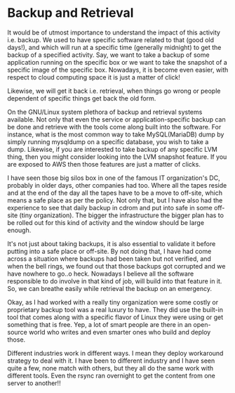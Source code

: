 ﻿# Backup and Retrieval

It would be of utmost importance to understand the impact of this activity i.e. backup. We used to have specific software related to that (good old days!), and which will run at a specific time (generally midnight) to get the backup of a specified activity. Say, we want to take a backup of some application running on the specific box or we want to take the snapshot of a specific image of the specific box. Nowadays, it is become even easier, with respect to cloud computing space it is just a matter of click!

Likewise, we will get it back i.e. retrieval, when things go wrong or people dependent of specific things get back the old form.

On the GNU/Linux system plethora of backup and retrieval systems available. Not only that even the service or application-specific backup can be done and retrieve with the tools come along built into the software. For instance, what is the most common way to take MySQL(MariaDB) dump by simply running mysqldump on a specific database, you wish to take a dump. Likewise, if you are interested to take backup of any specific LVM thing, then you might consider looking into the LVM snapshot feature. If you are exposed to AWS then those features are just a matter of clicks.

I have seen those big silos box in one of the famous IT organization's DC, probably in older days, other companies had too. Where all the tapes reside and at the end of the day all the tapes have to be a move to off-site, which means a safe place as per the policy. Not only that, but I have also had the experience to see that daily backup in cdrom and put into safe in some off-site (tiny organization). The bigger the infrastructure the bigger plan has to be rolled out for this kind of activity and the window should be large enough.

It's not just about taking backups, it is also essential to validate it before putting into a safe place or off-site. By not doing that, I have had come across a situation where backups had been taken but not verified, and when the bell rings, we found out that those backups got corrupted and we have nowhere to go..o heck. Nowadays I believe all the software responsible to do involve in that kind of job, will build into that feature in it. So, we can breathe easily while retrieval the backup on an emergency.

Okay, as I had worked with a really tiny organization were some costly or proprietary backup tool was a real luxury to have. They did use the built-in tool that comes along with a specific flavor of Linux they were using or get something that is free. Yep, a lot of smart people are there in an open-source world who writes and even smarter ones who build and deploy those.

Different industries work in different ways. I mean they deploy workaround strategy to deal with it. I have been to different industry and I have seen quite a few, none match with others, but they all do the same work with different tools. Even the rsync ran overnight to get the content from one server to another!!

